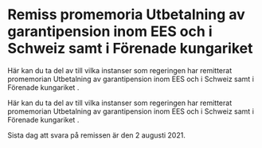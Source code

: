 # Remiss promemoria Utbetalning av garantipension inom EES och i Schweiz samt i Förenade kungariket

Här kan du ta del av till vilka instanser som regeringen har remitterat promemorian Utbetalning av garantipension inom EES och i Schweiz samt i Förenade kungariket .

Här kan du ta del av till vilka instanser som regeringen har remitterat promemorian Utbetalning av garantipension inom EES och i Schweiz samt i Förenade kungariket .

Sista dag att svara på remissen är den 2 augusti 2021.
